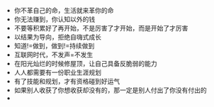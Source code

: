 - 你不革自己的命，生活就来革你的命
- 你无法赚到，你认知以外的钱
- 不要等积累好了再开始，不是厉害了才开始，而是开始了才厉害
- 以结果为导向，拒绝自嗨式成长
- 知道!=做到，做到!=持续做到
- 互联网时代，不发声=不发生
- 在阳光灿烂的时候修屋顶，让自己具备反脆弱的能力
- 人人都需要有一份职业生涯规划
- 有了技能和规划，才有资格碰到好运气
- 如果别人收获了你想收获却没有的，那一定是别人付出了你没有付出的
- 